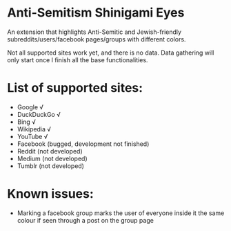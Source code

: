 # Anti-Semitism Shinigami Eyes
 
An extension that highlights Anti-Semitic and Jewish-friendly subreddits/users/facebook pages/groups with different colors.

Not all supported sites work yet, and there is no data. Data gathering will only start once I finish all the base functionalities.

# List of supported sites:
* Google √
* DuckDuckGo √
* Bing √
* Wikipedia √
* YouTube √
* Facebook (bugged, development not finished)
* Reddit (not developed)
* Medium (not developed)
* Tumblr (not developed)


# Known issues:
* Marking a facebook group marks the user of everyone inside it the same colour if seen through a post on the group page
